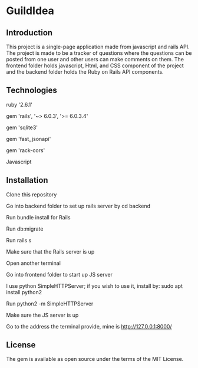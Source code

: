 # GuildIdea

## Introduction

This project is a single-page application made from javascript and rails API. The project is made to be a tracker of questions where the questions can be posted from one user and other users can make comments on them. The frontend folder holds javascript, Html, and CSS component of the project and the backend folder holds the Ruby on Rails API components.

## Technologies

ruby '2.6.1'

gem 'rails', '~> 6.0.3', '>= 6.0.3.4'

gem 'sqlite3'

gem 'fast_jsonapi'

gem 'rack-cors'

Javascript

## Installation

Clone this repository

Go into backend folder to set up rails server by cd backend

Run bundle install for Rails

Run db:migrate

Run rails s

Make sure that the Rails server is up

Open another terminal

Go into frontend folder to start up JS server

I use python SimpleHTTPServer; if you wish to use it, install by: sudo apt install python2

Run python2 -m SimpleHTTPServer

Make sure the JS server is up

Go to the address the terminal provide, mine is http://127.0.0.1:8000/

## License

The gem is available as open source under the terms of the MIT License.



